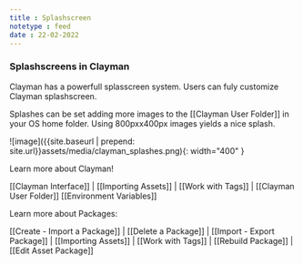 ```yaml
---
title : Splashscreen
notetype : feed
date : 22-02-2022
---
```

### Splashscreens in Clayman

Clayman has a powerfull splasscreen system.
Users can fuly customize Clayman splashscreen.

Splashes can be set adding more images to the [[Clayman User Folder]] in your OS home folder.
Using 800pxx400px images yields a nice splash.

![image]({{site.baseurl | prepend: site.url}}assets/media/clayman_splashes.png){: width="400" }



Learn more about Clayman!

[[Clayman Interface]] | 
[[Importing Assets]] | 
[[Work with Tags]] | 
[[Clayman User Folder]]
[[Environment Variables]]


Learn more about Packages:

[[Create - Import a Package]] | 
[[Delete a Package]] | 
[[Import - Export Package]] | 
[[Importing Assets]] | 
[[Work with Tags]] | 
[[Rebuild Package]] | 
[[Edit Asset Package]] 